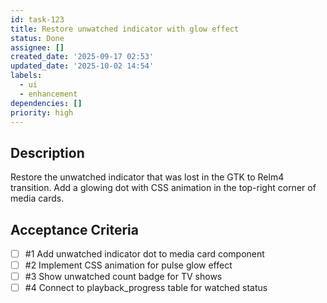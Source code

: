 ```yaml
---
id: task-123
title: Restore unwatched indicator with glow effect
status: Done
assignee: []
created_date: '2025-09-17 02:53'
updated_date: '2025-10-02 14:54'
labels:
  - ui
  - enhancement
dependencies: []
priority: high
---
```


## Description

Restore the unwatched indicator that was lost in the GTK to Relm4 transition. Add a glowing dot with CSS animation in the top-right corner of media cards.

## Acceptance Criteria
<!-- AC:BEGIN -->
- [ ] #1 Add unwatched indicator dot to media card component
- [ ] #2 Implement CSS animation for pulse glow effect
- [ ] #3 Show unwatched count badge for TV shows
- [ ] #4 Connect to playback_progress table for watched status
<!-- AC:END -->
